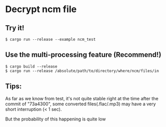 # Decrypt ncm file


## Try it!

```shell script
$ cargo run --release --example ncm_test
```

## Use the multi-processing feature (Recommend!)

```shell script
$ cargo build --release
$ cargo run --release /absolute/path/to/directory/where/ncm/files/in
```



## Tips:

As far as we know from test, it's not quite stable right at the time after the commit of "73a4300", some converted files(.flac/.mp3)
may have a very short interruption (< 1 sec).

But the probability of this happening is quite low
